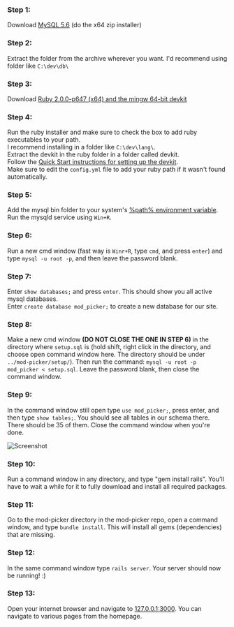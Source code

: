 ### Step 1:
Download [MySQL 5.6](https://dev.mysql.com/downloads/mysql/5.6.html)
(do the x64 zip installer)

### Step 2:
Extract the folder from the archive wherever you want. I'd recommend using folder like `C:\dev\db\`

### Step 3:
Download [Ruby 2.0.0-p647 (x64) and the mingw 64-bit devkit](http://rubyinstaller.org/downloads/)

### Step 4:
Run the ruby installer and make sure to check the box to add ruby executables to your path.  
I recommend installing in a folder like `C:\dev\lang\`.  
Extract the devkit in the ruby folder in a folder called devkit.  
Follow the [Quick Start instructions for setting up the devkit](https://github.com/oneclick/rubyinstaller/wiki/Development-Kit).  
Make sure to edit the `config.yml` file to add your ruby path if it wasn't found automatically.

### Step 5:
Add the mysql bin folder to your system's [%path% environment variable](https://dev.mysql.com/doc/mysql-windows-excerpt/5.1/en/mysql-installation-windows-path.html).
Run the mysqld service using `Win+R`.

### Step 6:
Run a new cmd window (fast way is `Winr+R`, type `cmd`, and press `enter`) and type `mysql -u root -p`, and then leave the password blank.

### Step 7:
Enter `show databases;` and press `enter`.  This should show you all active mysql databases.  
Enter `create database mod_picker;` to create a new database for our site.

### Step 8:
Make a new cmd window **(DO NOT CLOSE THE ONE IN STEP 6)** in the directory where `setup.sql` is (hold shift, right click in the directory, and choose open command window here. The directory should be under `../mod-picker/setup/`). Then run the command:  `mysql -u root -p mod_picker < setup.sql`. Leave the password blank, then close the command window.

### Step 9:
In the command window still open type `use mod_picker;`, press enter, and then type `show tables;`.  You should see all tables in our schema there.  There should be 35 of them.  Close the command window when you're done.

![Screenshot](http://puu.sh/lJmz1.png)

### Step 10:
Run a command window in any directory, and type "gem install rails".  You'll have to wait a while for it to fully download and install all required packages.

### Step 11:
Go to the mod-picker directory in the mod-picker repo, open a command window, and type `bundle install`.  This will install all gems (dependencies) that are missing.

### Step 12:
In the same command window type `rails server`.  Your server should now be running!  :)

### Step 13:
Open your internet browser and navigate to [127.0.0.1:3000](http://127.0.0.1:3000).  You can navigate to various pages from the homepage.
